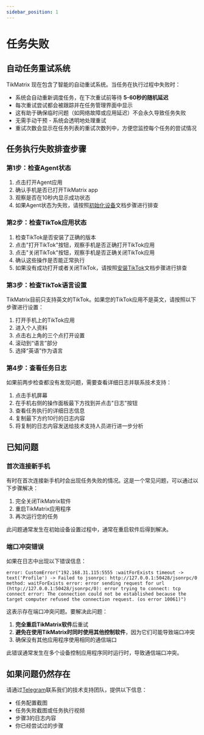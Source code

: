 ```yaml
---
sidebar_position: 1
---
```


# 任务失败

## 自动任务重试系统

TikMatrix 现在包含了智能的自动重试系统。当任务在执行过程中失败时：

- 系统会自动重新调度任务，在下次重试前等待 **5-60秒的随机延迟**
- 每次重试尝试都会被跟踪并在任务管理界面中显示
- 这有助于确保临时问题（如网络故障或应用延迟）不会永久导致任务失败
- 无需手动干预 - 系统会透明地处理重试
- 重试次数会显示在任务列表的重试次数列中，方便您监控每个任务的尝试情况

## 任务执行失败排查步骤

### 第1步：检查Agent状态

1. 点击打开Agent应用
2. 确认手机是否已打开TikMatrix app
3. 观察是否在10秒内显示成功状态
4. 如果Agent状态为失败，请按照[初始化设备](../tutorial-basics/2.init-device.md)文档步骤进行排查

### 第2步：检查TikTok应用状态

1. 检查TikTok是否安装了正确的版本
2. 点击"打开TikTok"按钮，观察手机是否正确打开TikTok应用
3. 点击"关闭TikTok"按钮，观察手机是否正确关闭TikTok应用
4. 确认这些操作是否能正常执行
5. 如果没有成功打开或者关闭TikTok，请按照[安装TikTok](../tutorial-basics/3.install-tiktok.md)文档步骤进行排查

### 第3步：检查TikTok语言设置

TikMatrix目前只支持英文的TikTok。如果您的TikTok应用不是英文，请按照以下步骤进行设置：

1. 打开手机上的TikTok应用
2. 进入个人资料
3. 点击右上角的三个点打开设置
4. 滚动到“语言”部分
5. 选择“英语”作为语言

### 第4步：查看任务日志

如果前两步检查都没有发现问题，需要查看详细日志并联系技术支持：

1. 点击手机屏幕
2. 在手机右侧的操作面板最下方找到并点击"日志"按钮
3. 查看任务执行的详细日志信息
4. 复制最下方约10行的日志内容
5. 将复制的日志内容发送给技术支持人员进行进一步分析

## 已知问题

### 首次连接新手机

有时在首次连接新手机时会出现任务失败的情况。这是一个常见问题，可以通过以下步骤解决：

1. 完全关闭TikMatrix软件
2. 重启TikMatrix应用程序
3. 再次运行您的任务

此问题通常发生在初始设备设置过程中，通常在重启软件后得到解决。

### 端口冲突错误

如果在日志中出现以下错误信息：

```text
error: CustomError("192.168.31.115:5555 :waitForExists timeout -> text('Profile') -> Failed to jsonrpc: http://127.0.0.1:50428/jsonrpc/0 method: waitForExists error: error sending request for url (http://127.0.0.1:50428/jsonrpc/0): error trying to connect: tcp connect error: The connection could not be established because the target computer refused the connection request. (os error 10061)")
```

这表示存在端口冲突问题。要解决此问题：

1. **完全重启TikMatrix软件**后重试
2. **避免在使用TikMatrix时同时使用其他控制软件**，因为它们可能导致端口冲突
3. 确保没有其他应用程序使用相同的通信端口

此错误通常发生在多个设备控制应用程序同时运行时，导致通信端口冲突。

## 如果问题仍然存在

请通过[Telegram](https://t.me/tikmatrix_chat)联系我们的技术支持团队，提供以下信息：

- 任务配置截图
- 任务失败截图或任务执行视频
- 步骤3的日志内容
- 你已经尝试过的步骤
